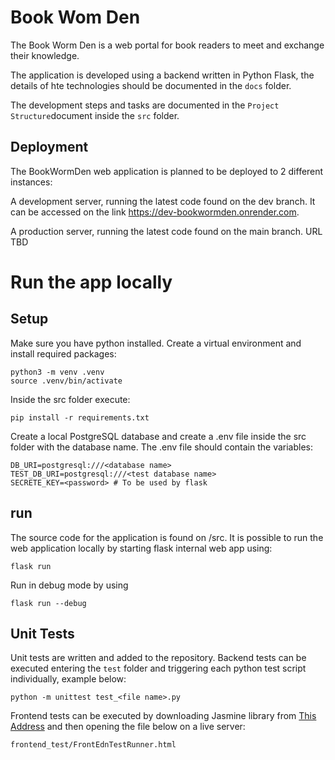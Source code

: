 # Book Wom Den

The Book Worm Den is a web portal for book readers to meet and exchange their knowledge.

The application is developed using a backend written in Python Flask, the details of hte technologies should be documented in the `docs` folder.

The development steps and tasks are documented in the `Project Structure`document inside the `src` folder.



## Deployment

The BookWormDen web application is planned to be deployed to 2 different instances:

A development server, running the latest code found on the dev branch. It can be accessed on the link https://dev-bookwormden.onrender.com.

A production server, running the latest code found on the main branch. URL TBD



# Run the app locally

## Setup

Make sure you have python installed.
Create a virtual environment and install required packages:

```
python3 -m venv .venv
source .venv/bin/activate
```
Inside the src folder execute:
```
pip install -r requirements.txt
```

Create a local PostgreSQL database and create a .env file inside the src folder with the database name.
The .env file should contain the variables:

```
DB_URI=postgresql:///<database name>
TEST_DB_URI=postgresql:///<test database name>
SECRETE_KEY=<password> # To be used by flask
```

## run

The source code for the application is found on /src. It is possible to run the web application locally by starting flask internal web app using:

`flask run`

Run in debug mode by using

`flask run --debug`

## Unit Tests

Unit tests are written and added to the repository. 
Backend tests can be executed entering the `test` folder and triggering each python test script individually, example below:

`python -m unittest test_<file name>.py`

Frontend tests can be executed by downloading Jasmine library from [This Address](https://github.com/jasmine/jasmine/releases) and then opening the file below on a live server:

`frontend_test/FrontEdnTestRunner.html`
